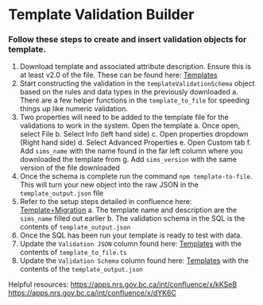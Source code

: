 # Template Validation Builder

### Follow these steps to create and insert validation objects for template.

1. Download template and associated attribute description. Ensure this is at least v2.0 of the file. These can be found here: [Templates](https://apps.nrs.gov.bc.ca/int/confluence/x/kKSeB)
2. Start constructing the validation in the `templateValidationSchema` object based on the rules and data types in the previously downloaded 
  a. There are a few helper functions in the `template_to_file` for speeding things up like numeric validation. 
3. Two properties will need to be added to the template file for the validations to work in the system. Open the template
  a. Once open, select File
  b. Select Info (left hand side)
  c. Open properties dropdown (Right hand side)
  d. Select Advanced Properties
  e. Open Custom tab
  f. Add `sims_name` with the name found in the far left column where you downloaded the template from
  g. Add `sims_version` with the same version of the file downloaded
4. Once the schema is complete run the command `npm template-to-file`. This will turn your new object into the raw JSON in the `template_output.json` file
5. Refer to the setup steps detailed in confluence here: [Template+Migration](https://apps.nrs.gov.bc.ca/int/confluence/x/dYK6C)
  a. The template name and description are the `sims_name` filled out earlier
  b. The validation schema in the SQL is the contents of `template_output.json`
6. Once the SQL has been run your template is ready to test with data. 
7. Update the `Validation JSON` column found here: [Templates](https://apps.nrs.gov.bc.ca/int/confluence/x/kKSeB) with the contents of `template_to_file.ts`
8. Update the `Validation Schema` column found here: [Templates](https://apps.nrs.gov.bc.ca/int/confluence/x/kKSeB) with the contents of the `template_output.json`



Helpful resources:
https://apps.nrs.gov.bc.ca/int/confluence/x/kKSeB
https://apps.nrs.gov.bc.ca/int/confluence/x/dYK6C

